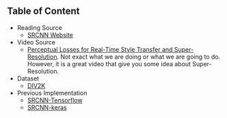 ## Table of Content
* Reading Source
    * [SRCNN Website](http://mmlab.ie.cuhk.edu.hk/projects/SRCNN.html)
* Video Source
    - [Perceptual Losses for Real-Time Style Transfer and Super-Resolution](https://www.youtube.com/watch?v=nG3tT31nPmQ&index=12&list=WL&t=6634s). Not exact what we are doing or what we are going to do. However, it is a great video that give you some idea about Super-Resolution.
* Dataset
    * [DIV2K](https://data.vision.ee.ethz.ch/cvl/DIV2K/)
* Previous Implementation
    * [SRCNN-Tensorflow](https://github.com/tegg89/SRCNN-Tensorflow)
    * [SRCNN-keras](https://github.com/MarkPrecursor/SRCNN-keras)